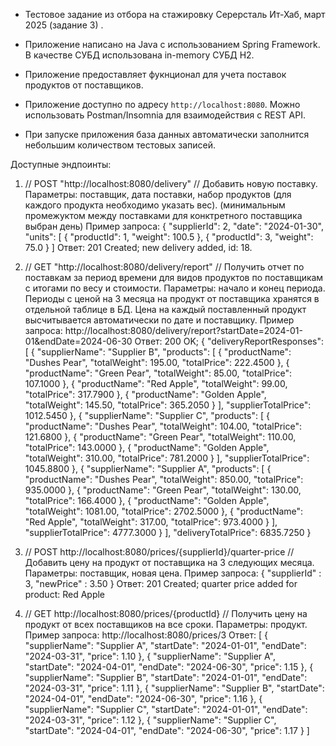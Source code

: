 *  Тестовое задание из отбора на стажировку Серерсталь Ит-Хаб, март 2025 (задание 3) .
*  Приложение написано на Java с использованием Spring Framework. В качестве СУБД использована in-memory СУБД H2.
*  Приложение предоставляет фукнционал для учета поставок продуктов от поставщиков.

*  Приложение доступно по адресу `http://localhost:8080`. Можно использовать Postman/Insomnia для взаимодействия с REST API.
*  При запуске приложения база данных автоматически заполнится небольшим количеством тестовых записей.

Доступные эндпоинты: 

  1. // POST "http://localhost:8080/delivery" //
     Добавить новую поставку. Параметры: поставщик, дата поставки, набор продуктов (для каждого продукта необходимо указать вес).
     (минимальным промежуктом между поставками для конктретного поставщика выбран день)
     Пример запроса:
     {
        "supplierId": 2,
        "date": "2024-01-30",
        "units": [
          {
            "productId": 1,
            "weight": 100.5
          },
          {
            "productId": 3,
            "weight": 75.0
          }
        ]
    Ответ:
    201 Created; new delivery added, id: 18.

  2. // GET "http://localhost:8080/delivery/report" //
     Получить отчет по поставкам за период времени для видов продуктов по поставщикам с итогами по весу и стоимости. Параметры: начало и конец периода.
     Периоды с ценой на 3 месяца на продукт от поставщика хранятся в отдельной таблице в БД. Цена на каждый поставленный продукт высчитывается автоматически по дате и поставщику.
     Пример запроса:
     http://localhost:8080/delivery/report?startDate=2024-01-01&endDate=2024-06-30
     Ответ:
     200 OK;
     {
	"deliveryReportResponses": [
		{
			"supplierName": "Supplier B",
			"products": [
				{
					"productName": "Dushes Pear",
					"totalWeight": 195.00,
					"totalPrice": 222.4500
				},
				{
					"productName": "Green Pear",
					"totalWeight": 85.00,
					"totalPrice": 107.1000
				},
				{
					"productName": "Red Apple",
					"totalWeight": 99.00,
					"totalPrice": 317.7900
				},
				{
					"productName": "Golden Apple",
					"totalWeight": 145.50,
					"totalPrice": 365.2050
				}
			],
			"supplierTotalPrice": 1012.5450
		},
		{
			"supplierName": "Supplier C",
			"products": [
				{
					"productName": "Dushes Pear",
					"totalWeight": 104.00,
					"totalPrice": 121.6800
				},
				{
					"productName": "Green Pear",
					"totalWeight": 110.00,
					"totalPrice": 143.0000
				},
				{
					"productName": "Golden Apple",
					"totalWeight": 310.00,
					"totalPrice": 781.2000
				}
			],
			"supplierTotalPrice": 1045.8800
		},
		{
			"supplierName": "Supplier A",
			"products": [
				{
					"productName": "Dushes Pear",
					"totalWeight": 850.00,
					"totalPrice": 935.0000
				},
				{
					"productName": "Green Pear",
					"totalWeight": 130.00,
					"totalPrice": 166.4000
				},
				{
					"productName": "Golden Apple",
					"totalWeight": 1081.00,
					"totalPrice": 2702.5000
				},
				{
					"productName": "Red Apple",
					"totalWeight": 317.00,
					"totalPrice": 973.4000
				}
			],
			"supplierTotalPrice": 4777.3000
		}
	],
	"deliveryTotalPrice": 6835.7250
}

3. // POST http://localhost:8080/prices/{supplierId}/quarter-price //
   Добавить цену на продукт от поставщика на 3 следующих месяца. Параметры: поставщик, новая цена.
   Пример запроса:
   {
	    "supplierId" : 3,
	    "newPrice" : 3.50
   }
   Ответ:
   201 Created; quarter price added for product: Red Apple

4. // GET http://localhost:8080/prices/{productId} //
   Получить цену на продукт от всех поставщиков на все сроки. Параметры: продукт.
   Пример запроса:
   http://localhost:8080/prices/3
   Ответ:
   [
	{
		"supplierName": "Supplier A",
		"startDate": "2024-01-01",
		"endDate": "2024-03-31",
		"price": 1.10
	},
	{
		"supplierName": "Supplier A",
		"startDate": "2024-04-01",
		"endDate": "2024-06-30",
		"price": 1.15
	},
	{
		"supplierName": "Supplier B",
		"startDate": "2024-01-01",
		"endDate": "2024-03-31",
		"price": 1.11
	},
	{
		"supplierName": "Supplier B",
		"startDate": "2024-04-01",
		"endDate": "2024-06-30",
		"price": 1.16
	},
	{
		"supplierName": "Supplier C",
		"startDate": "2024-01-01",
		"endDate": "2024-03-31",
		"price": 1.12
	},
	{
		"supplierName": "Supplier C",
		"startDate": "2024-04-01",
		"endDate": "2024-06-30",
		"price": 1.17
	}
]
